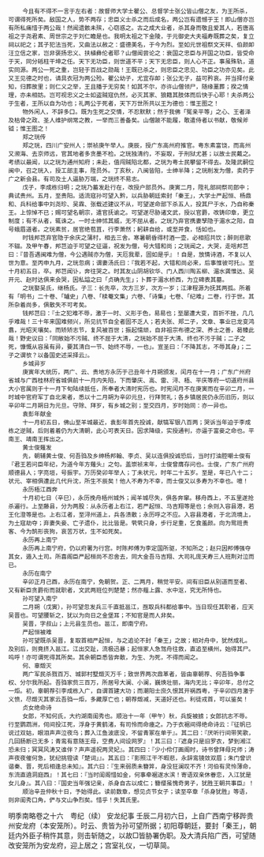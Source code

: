 <!-- { "loadSidebar": true } -->
        今且有不得不一言于左右者：故督师大学士瞿公、总督学士张公皆山僧之友，为王所杀，可谓得死所矣。敌国之人，势不两存；忠臣义士杀之而后成名，两公岂有遗憾于王！即山僧亦岂有所私痛惜于两公哉！然闻遗骸未殡，心窃惑之。古之成大业者，杀其身而敬且爱其人，若唐高祖之于尧君素、周世宗之于刘仁瞻是也。我明太祖之下金陵，于元御史大夫福寿既葬之矣，复立祠以祀之；其子犯法当死，又曲法以赦之：盛德美名，于今为烈。至如元世祖祭文天祥、伯颜卹汪立信之家，岂非褒扬忠义、扶植彝伦者耶？山僧闻尝论之：衰国之忠臣与开国之功臣，皆受命于天，同分砥柱干坤之任。天下无功臣，则世道不平；天下无忠臣，则人心不正。事虽殊轨，道实同源。两公一死之重，岂轻于百战之勋哉！王既已杀之，则忠臣之忠见、功臣之功亦见矣。此又王见德之时也，请具衣冠为两公殓。瞿公幼子，尤宜存卹；张公无子，益可矜哀。并当择付亲知，归葬故里；则仁义之举，王且播于无穷矣！如其不尔，亦许山僧领尸，随缘藳葬；揆之情理，亦未相妨。岂可视忠义之士如盗贼寇仇然，必灭其家、狼籍其肢体而后快于心耶！夫杀两公于生者，王所以自为功也；礼两公于死者，天下万世所共以王为德也：惟王图之！
        物外闲人，不辞多口。既为生死之交情，不忍默默；然于我佛「冤亲平等」之心、王者泽及枯骨之政、圣人维护纲常之教，一举而三善备矣。山僧跛不能履，敢遣侍者以书献，敬候斧钺；惟王图之！
        郑之珖传
        郑之珖，四川广安州人；崇祯庚午举人。庚辰，授广东高州府推官。粤东素富饶，而高州又濒海、去京师远，官其地者多贪墨不检。之珖独清约，不妄取，于刑狱尤甚；以故士民戴之。考绩以最闻，以之珖为通州知府；未赴，值闯贼陷北都，之珖为粤士民攀留不得去。及隆武嗣位闽中，召之珖入，授工部主事，陞员外。丁亥秋，八闽皆陷，士绅半降；之珖削发为僧，卖药于广之新会县。有司及土人逼胁万端，之珖终不易志。
        戊子，李成栋归明；之珖乃蓄发赴行在，改授户部员外。庚寅二月，陞礼部祠祭司郎中；典试贵州。五月，至贵阳。适流寇孙可望入黔，以兵胁朝廷索封「秦王」，大学士严起恒、杨鼎和、兵科给事中刘尧珍、吴霖、张载述建议不从，可望遂命部下杀五人，投其尸于水，乃自称秦王。上惊悼不已；赐可望名朝宗，遣官抚谕之。可望遂尽胁诸文武，授以官爵，改铸印章，更立制度；有不从者，辄诛之。一时士绅怵其威，无不屈从者。之珖乃弃官携妻孥隐于湄水之阳，自号蛾眉道者。之珖素贫，居官绝苞苴，行李萧然；躬耕自给，或至并食，恬如也。
        时钱邦芑弃官隐于余庆之蒲村，相去三舍。寒暑朝昏得村酒一壶，必相招共饮；醉则悲歌不辍。及甲午春，邦芑迫于可望之征逼，祝发为僧，号大错和尚；之珖闻之，大哭，走唁邦芑曰：『昔吾遇闽难为僧，今公遇贼亦为僧，天厄我辈，固如是乎』！自是，放情诗酒，不复以人世为意。至丙申九月，之珖忽病；谓妻汤氏曰：『我若不起，大错和尚必来，后事惟彼可托』。至十月初五日，卒。邦芑闻讣，奔往哭之。时其友山阴胡钦华、门人西川陶五柳、湄水龚惟达、吴开元、赵时达俱来会哭，因私謚之曰「贞确先生」；卜葬于湄水桥西，为立碑表其墓。
        之珖娶吴氏，继杨氏。子三：长先卒，次方三岁，次方一岁；江津程源为抚其两孤。所着有「明书」二十卷、「罏史」八卷、「椟菴文集」六卷、「诗集」七卷、「纪难」二卷，行于世。其所杂着尚多，俱散失不可考矣。
        钱邦芑曰：『士之犯难不辱，激于一时、义形于色，易易也；至屡遭大变，百折不挫，几几乎难哉！三十年来国难频兴，所见抗节自全者固不乏人；若夫张、郑二子，文章、事业已龙变鸿翥，光昭天壤矣。而矫矫志节，复风被百世；振起懦顽，自非祖宗布德之深、养士之善，曷臻此哉！野史议曰：「同敞始不污贼、终不屈于大清，之珖始不屈于大清、终也不污于贼；二子之死，慷慨从容虽有异，要其清白一节、始终不辱，一也」。宣圣曰：「不降其志，不辱其身」；二子之谓欤？以备国史述采择云』。
        乡城异岁
        庚寅年大统历，两广、云、贵地方永历于己丑年十月朔颁发，闰月在十一月；广东广州府省城与广西桂林府省城俱前十一月内失陷，下而肇庆、高、雷、浔、梧、平庆等府一切道府州县大小官属则于十一月下旬陆续抵任，所奉者大清时宪历也。时宪闰月不在庚寅而在辛卯二月，一时城中官府军丁自北来者，悉以十二月朔为辛卯元旦，行拜贺礼；各乡镇居民仍永历旧历，则以辛卯年二月朔日为元旦。守除、拜岁，有乡城之别；至交四月，岁时始同：亦一异也。
        袁彭年献金
        十一月初五日，佛山至羊城最近，袁彭年首先投诚，献犒军银八百两；哭诉当年迫于李成栋之逆贼，后则着着仍为大清朝，此心可表天日。因求降级，实授通判，亦逼于富妾之命也。平南王、靖南王挥出之。
        黄士俊薙发
        先，朝辅黄士俊、何吾驺及乡绅杨邦翰、李贞、吴以连俱投诚恐后，当时打油腔嘲士俊有『君王若问臣年纪，为道今年方薙头』之句。盖崇祯末年，士俊曾膺存问也。士俊，广东广州府顺德县人；字亮垣，号振宇。万历癸卯年举人；丁未状元，时年二十五岁。至是，年已八十二；状元、宰相俱遭此几代升沈，所生不辰矣！他人不寿为不幸，而士俊又以多寿为不幸也。噫！
        永历梧江酉奔
        十月初七日（辛巳），永历挽舟梧州城外；闻羊城尽失，俱各奔窜。移舟西上，不五里遂抢杀遍行。上至藤县，分为两股：从永历者上右江，若严起恒、马吉翔等是也；余则入容县港，若王化澄等是也。上右江者，至浔州道上，兵各溃散；永历呼之不应。入容县港者，于北流境上，为土寇劫夺；弃妻失妾、亡子遗仆，比比皆是。茕茕只身，步行足重，乞食羞颜。向为鸳班贵客、今为鹄形丧狗，哀苦万状，生不如死矣。
        永历再上南宁
        永历再上南宁府，仍以府署为行宫。时陈邦傅为李定国所驱，不知所之；赵只因邦傅强夺其女，遁入土司。所喜阁臣严起桓尚不忍舍去，同大金吾马吉翔、大司礼庞天寿三人班荆对泣而已。
        永历在南宁
        辛卯正月己酉，永历在南宁，免朝贺。正、二两月，稍觉平安。间有旧臣从别道而至者、又有新臣贪爵衔而就职者，文武两班位列楚楚；然亦薤上露、水中沤，究无所恃也。
        孙可望入南宁
        二月朔（戊寅），孙可望忽发兵三千直抵邕江，亟取兵科都给事中。当日现任其职者，应天吴晋也。可望腰斩之，犹以为向日之金堡耳；不知官是而人非矣。
        吴晋，字叔山；上元县生员也。邕江，即南宁府。
        严起恒被难
        孙可望既杀吴晋，复取首相严起恒，与之追论不封「秦王」之故；相对舟中，犹然成礼。及别后，则竟挤入邕江。江出交趾，流极迅暴；起恒家人急驾舟往救，直追至横州，始得其尸。呜呼！亦可谓死得其所矣。其余朝臣悉皆奔散，为生、为死，不得而闻之。
        何、辜燬灭
        两广军民杀戮百万、城郭村墅燬灭万千；致世界两次鼎革者，皆由辜朝荐、何吾驺争事权、分尔我所起。吾驺家赀三百万，所居号大澜、小澜，巍焕壮丽，海内无比；辛卯年，总付之一炬。初，辜朝荐引李成栋入广，自谓首建大功；而潮阳士庶久恨其开祸西粤，于辛卯四月激于义愤，尽燬灭其家云吾驺一炬，多藏厚亡也；朝荐燬减，天道好还也。利徒戎首，可以鉴矣！
        贞女绝命诗
        女郎，不知何氏，大约湖南闺秀也。顺治十一年（甲午）秋，兵旋被掳；女郎抗志不辱。行至鹦鹉洲，伺间投江死，浮身于黄鹤渚，有司怜而命瘗之。乃于衣裾间得绝命诗云：『征帆已说过双姑，眼泪声声泣夜乌；葬入江鱼波底没，不留青冢在单于』。其二曰：『厌听行间带笑歌，几回肠断已无多；青鸾有意随王母，空费人间设网罗』！其三曰：『遮身只是旧罗衣，梦到湘江恐未归；冥冥风涛又谁伴？声声遥祝两灵妃』。其四曰：『少小伶仃画阁时，诗书曾拜母兄师；涛声夜夜催何急，犹纪挑镫读「楚词」』。其五曰：『影照江干不暇悲，永辞鸾镜敛双眉；朱门曾识谐秦、晋，死后相逢总未知』。其六曰：『生来弱质未簪笄，身没狂澜叹不齐！河伯有灵怜薄命，东流直遶洞庭西』！其七曰：『当时闺阁惜如金，何事牵裾遂水滨！寄语双亲休眷恋，入江犹是女儿身』。其八曰：『国史当年强记亲，杀身自古以成仁；簪缨虽愧奇男子，犹胜王朝共事臣』！
        顺治辛丑仲秋十日，予始得此。读前数章，想见贞节女子；读至卒章「杀身犹胜」等语，则非闺秀口角，俨与文山争烈矣。惜乎！失其氏里。
明季南略卷之十六　粤纪（续）
      安龙纪事
        壬辰二月初六日，上自广西南宁移跸贵州安龙府（本安笼所）。时云、贵皆为孙可望所据；初阳尊朝廷，要封「秦王」，朝廷内外臣子稍忤其意，则击斩随之，以故□皆胁署伪职。及大清兵陷广西，可望随改安笼所为安龙府，迎上居之；宫室礼仪，一切草简。
